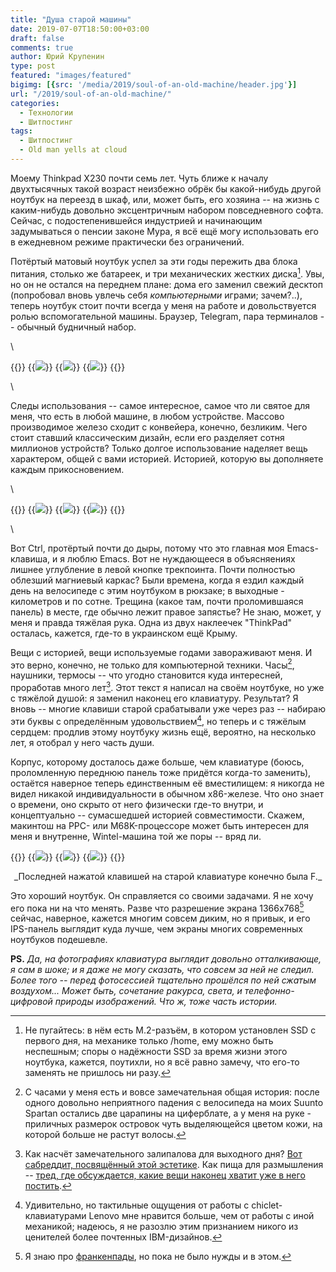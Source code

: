 ```yaml
---
title: "Душа старой машины"
date: 2019-07-07T18:50:00+03:00
draft: false
comments: true
author: Юрий Крупенин
type: post
featured: "images/featured"
bigimg: [{src: '/media/2019/soul-of-an-old-machine/header.jpg'}]
url: "/2019/soul-of-an-old-machine/"
categories:
  - Технологии
  - Шитпостинг
tags:
  - Шитпостинг
  - Old man yells at cloud
---
```


Моему Thinkpad X230 почти семь лет. Чуть ближе к началу двухтысячных такой возраст неизбежно обрёк бы какой-нибудь другой ноутбук на переезд в шкаф, или, может быть, его хозяина -- на жизнь с каким-нибудь довольно эксцентричным набором повседневного софта. Сейчас, с подостепенившейся индустрией и начинающим задумываться о пенсии законе Мура, я всё ещё могу использовать его в ежедневном режиме практически без ограничений.

Потёртый матовый ноутбук успел за эти годы пережить два блока питания, столько же батареек, и три механических жестких диска[^mark1]. Увы, но он не остался на переднем плане: дома его заменил свежий десктоп (попробовал вновь увлечь себя _компьютерными_ играми; зачем?..), теперь ноутбук стоит почти всегда у меня на работе и довольствуется ролью вспомогательной машины. Браузер, Telegram, пара терминалов -- обычный будничный набор.

\

{{<gallery>}}
  {{<img src="images/8" crop="center">}}
  {{<img src="images/9" crop="center">}}
  {{<img src="images/10" crop="center">}}
{{</gallery>}}

\

Следы использования -- самое интересное, самое что ли святое для меня, что есть в любой машине, в любом устройстве. Массово производимое железо сходит с конвейера, конечно, безликим. Чего стоит ставший классическим дизайн, если его разделяет сотня миллионов устройств? Только долгое использование наделяет вещь характером, общей с вами историей. Историей, которую вы дополняете каждым прикосновением.

\

{{<gallery>}}
  {{<img src="images/5">}}
  {{<img src="images/1">}}
  {{<img src="images/3">}}
{{</gallery>}}

\

Вот Ctrl, протёртый почти до дыры, потому что это главная моя Emacs-клавиша, и я люблю Emacs. Вот не нуждающееся в объясняениях лишнее углубление в левой кнопке трекпоинта. Почти полностью облезший магниевый каркас? Были времена, когда я ездил каждый день на велосипеде с этим ноутбуком в рюкзаке; в выходные - километров и по сотне. Трещина (какое там, почти проломившаяся панель) в месте, где обычно лежит правое запястье? Не знаю, может, у меня и правда тяжёлая рука. Одна из двух наклеечек "ThinkPad" осталась, кажется, где-то в украинском ещё Крыму.

Вещи с историей, вещи используемые годами завораживают меня. И это верно, конечно, не только для компьютерной техники. Часы[^mark2], наушники, термосы -- что угодно становится куда интересней, проработав много лет[^mark3]. Этот текст я написал на своём ноутбуке, но уже с тяжёлой душой: я заменил наконец его клавиатуру. Результат? Я вновь -- многие клавиши старой срабатывали уже через раз -- набираю эти буквы с определённым удовольствием[^mark4], но теперь и с тяжёлым сердцем: продлив этому ноутбуку жизнь ещё, вероятно, на несколько лет, я отобрал у него часть души.

Корпус, которому досталось даже больше, чем клавиатуре (боюсь, проломленную переднюю панель тоже придётся когда-то заменить), остаётся наверное теперь единственным её вместилищем: я никогда не видел никакой индивидуальности в обычном x86-железе. Что оно знает о времени, оно скрыто от него физически где-то внутри, и концептуально -- сумасшедшей историей совместимости. Скажем, макинтош на PPC- или M68K-процессоре может быть интересен для меня и внутренне, Wintel-машина той же поры -- вряд ли.

{{<gallery>}}
  {{<img src="images/12">}}
  {{<img src="images/13">}}
  {{<img src="images/14">}}
{{</gallery>}}
<center>_Последней нажатой клавишей на старой клавиатуре конечно была F._</center>

Это хороший ноутбук. Он справляется со своими задачами. Я не хочу его пока ни на что менять. Разве что разрешение экрана 1366x768[^mark5] сейчас, наверное, кажется многим совсем диким, но я привык, и его IPS-панель выглядит куда лучше, чем экраны многих современных ноутбуков подешевле.

**PS.** _Да, на фотографиях клавиатура выглядит довольно отталкивающе, я сам в шоке; и я даже не могу сказать, что совсем за ней не следил. Более того -- перед фотосессией тщательно прошёлся по ней сжатым воздухом... Может быть, сочетание ракурса, света, и телефонно-цифровой природы изображений. Что ж, тоже часть истории._

[^mark1]: Не пугайтесь: в нём есть M.2-разъём, в котором установлен SSD с первого дня, на механике только /home, ему можно быть неспешным; споры о надёжности SSD за время жизни этого ноутбука, кажется, поутихли, но я всё равно замечу, что его-то заменять не пришлось ни разу.

[^mark2]: С часами у меня есть и вовсе замечательная общая история: после одного довольно неприятного падения с велосипеда на моих Suunto Spartan остались две царапины на циферблате, а у меня на руке - приличных размерок островок чуть выделяющейся цветом кожи, на которой больше не растут волосы.

[^mark3]: Как насчёт замечательного залипалова для выходного дня? [Вот сабреддит, посвящённый этой эстетике][1]. Как пища для размышления -- [тред, где обсуждается, какие вещи наконец хватит уже в него постить][2].

[^mark4]: Удивительно, но тактильные ощущения от работы с chiclet-клавиатурами Lenovo мне нравится больше, чем от работы с иной механикой; надеюсь, я не разозлю этим признанием никого из ценителей более почтенных IBM-дизайнов.

[^mark5]: Я знаю про [франкенпады][3], но пока не было нужды и в этом.

[1]: https://www.reddit.com/r/BuyItForLife/top/?t=all
[2]: https://www.reddit.com/r/BuyItForLife/comments/a8d27j/petition_to_ban_stanley_thermos_posts/
[3]: https://www.notebookcheck.net/Enthusiasts-bring-classic-ThinkPad-designs-to-the-modern-era.194630.0.html
